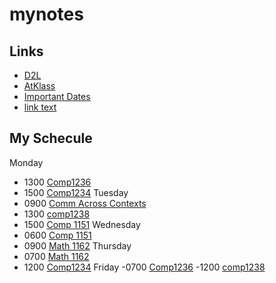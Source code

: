 # mynotes
## Links
- [D2L](https://learn.georgebrown.ca)
- [AtKlass](https://app.atklass.com)
- [Important Dates](https://www.georgebrown.ca/current-students/important-dates?term=27246&category=131)
- [link text](https://spoiled72.github.io/mynotes/comp1238.md)
## My Schecule
Monday
-   1300 [Comp1236](https://learn.georgebrown.ca/d2l/home/337951)
-   1500 [Comp1234](https://learn.georgebrown.ca/d2l/home/342901)
Tuesday
- 0900 [Comm Across Contexts](https://learn.georgebrown.ca/d2l/home/325160)
- 1300 [comp1238](https://learn.georgebrown.ca/d2l/home/334969)
- 1500 [Comp 1151](https://learn.georgebrown.ca/d2l/home/335101)
Wednesday
- 0600 [Comp 1151](https://learn.georgebrown.ca/d2l/home/335101)
- 0900 [Math 1162](https://learn.georgebrown.ca/d2l/home/331954)
Thursday
- 0700 [Math 1162](https://learn.georgebrown.ca/d2l/home/331954)
- 1200 [Comp1234](https://learn.georgebrown.ca/d2l/home/342901)
Friday
-0700 [Comp1236](https://learn.georgebrown.ca/d2l/home/337951)
-1200 [comp1238](https://learn.georgebrown.ca/d2l/home/334969)
